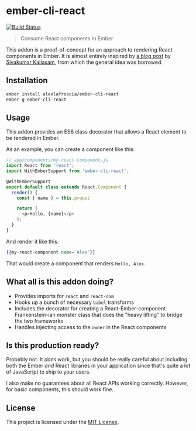 ember-cli-react
==============================================================================

[![Build Status](https://travis-ci.org/alexlafroscia/ember-cli-react.svg?branch=master)](https://travis-ci.org/alexlafroscia/ember-cli-react)

> Consume React components in Ember

This addon is a proof-of-concept for an approach to rendering React components in Ember. It is almost entirely inspired by [a blog post][blog-post] by [Sivakumar Kailasam][sivakumar], from which the general idea was borrowed.

Installation
------------------------------------------------------------------------------

```bash
ember install alexlafroscia/ember-cli-react
ember g ember-cli-react
```

Usage
------------------------------------------------------------------------------

This addon provides an ES6 class decorator that allows a React element to be rendered in Ember.

As an example, you can create a component like this:

```javascript
// app/components/my-react-component.js
import React from 'react';
import WithEmberSupport from 'ember-cli-react';

@WithEmberSupport
export default class extends React.Component {
  render() {
    const { name } = this.props;

    return (
      <p>Hello, {name}</p>
    );
  }
}
```

And render it like this:

```handlebars
{{my-react-component name='Alex'}}
```

That would create a component that renders `Hello, Alex`.

What all is this addon doing?
------------------------------------------------------------------------------

* Provides imports for `react` and `react-dom`
* Hooks up a bunch of necessary `babel` transforms
* Includes the decorator for creating a React-Ember-component Frankenstein-ian monster class that does the "heavy lifting" to bridge the two frameworks
* Handles injecting access to the `owner` in the React components

Is this production ready?
------------------------------------------------------------------------------

Probably not. It _does_ work, but you should be really careful about including both the Ember _and_ React libraries in your application since that's quite a lot of JavaScript to ship to your users.

I also make no guarantees about all React APIs working correctly. However, for basic components, this should work fine.

License
------------------------------------------------------------------------------

This project is licensed under the [MIT License](LICENSE.md).

[blog-post]: https://medium.com/@sivakumar_k/using-react-components-in-your-ember-app-8f7805d409b0
[sivakumar]: https://github.com/sivakumar-kailasam
